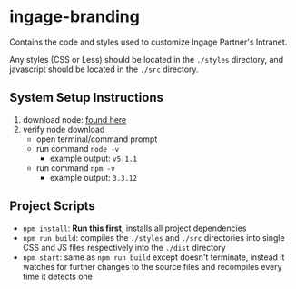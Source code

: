 ingage-branding
===============

Contains the code and styles used to customize Ingage Partner's Intranet.

Any styles (CSS or Less) should be located in the `./styles` directory, and javascript should be located in the `./src` directory.

System Setup Instructions
-------------------------

1. download node: [found here](https://nodejs.org/en/download/)
2. verify node download
	- open terminal/command prompt
	- run command `node -v`
		- example output: `v5.1.1`
	- run command `npm -v`
		- example output: `3.3.12`

Project Scripts
---------------

* `npm install`: **Run this first**, installs all project dependencies
* `npm run build`: compiles the `./styles` and `./src` directories into single CSS and JS files respectively into the `./dist` directory
* `npm start`: same as `npm run build` except doesn't terminate, instead it watches for further changes to the source files and recompiles every time it detects one
